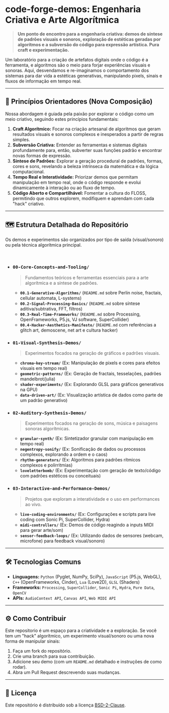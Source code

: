 # code-forge-demos: Engenharia Criativa e Arte Algorítmica

> **Um ponto de encontro para a engenharia criativa: demos de síntese de padrões visuais e sonoros, exploração de estéticas geradas por algoritmos e a subversão do código para expressão artística. Pura craft e experimentação.**

Um laboratório para a criação de artefatos digitais onde o código é a ferramenta, e algoritmos são o meio para forjar experiências visuais e sonoras. Aqui, desvendamos e re-imaginamos o comportamento dos sistemas para dar vida a estéticas generativas, manipulando pixels, sinais e fluxos de informação em tempo real.

---

## 🌟 Princípios Orientadores (Nova Composição)

Nossa abordagem é guiada pela paixão por explorar o código como um meio criativo, seguindo estes princípios fundamentais:

1.  **Craft Algorítmico:** Focar na criação artesanal de algoritmos que geram resultados visuais e sonoros complexos e inesperados a partir de regras simples.
2.  **Subversão Criativa:** Entender as ferramentas e sistemas digitais profundamente para, então, subverter suas funções padrão e encontrar novas formas de expressão.
3.  **Síntese de Padrões:** Explorar a geração procedural de padrões, formas, cores e sons, revelando a beleza intrínseca da matemática e da lógica computacional.
4.  **Tempo Real e Interatividade:** Priorizar demos que permitam manipulação em tempo real, onde o código responde e evolui dinamicamente à interação ou ao fluxo de tempo.
5.  **Código Aberto e Compartilhável:** Fomentar a cultura do FLOSS, permitindo que outros explorem, modifiquem e aprendam com cada "hack" criativo.

---

## 🗺️ Estrutura Detalhada do Repositório

Os demos e experimentos são organizados por tipo de saída (visual/sonoro) ou pela técnica algorítmica principal.

<br>

* ### `00-Core-Concepts-and-Tooling/`
    > Fundamentos teóricos e ferramentas essenciais para a arte algorítmica e a síntese de padrões.
    >
    * **`00.1-Generative-Algorithms/`** (`README.md` sobre Perlin noise, fractais, cellular automata, L-systems)
    * **`00.2-Signal-Processing-Basics/`** (`README.md` sobre síntese aditiva/subtrativa, FFT, filtros)
    * **`00.3-Real-Time-Frameworks/`** (`README.md` sobre Processing, OpenFrameworks, P5.js, VJ software, SuperCollider)
    * **`00.4-Hacker-Aesthetics-Manifesto/`** (`README.md` com referências a glitch art, demoscene, net art e cultura hacker)

* ### `01-Visual-Synthesis-Demos/`
    > Experimentos focados na geração de gráficos e padrões visuais.
    >
    * **`chroma-key-stream/`** (Ex: Manipulação de pixels e cores para efeitos visuais em tempo real)
    * **`geometric-patterns/`** (Ex: Geração de fractais, tesselações, padrões mandelbrot/julia)
    * **`shader-experiments/`** (Ex: Explorando GLSL para gráficos generativos na GPU)
    * **`data-driven-art/`** (Ex: Visualização artística de dados como parte de um padrão generativo)

* ### `02-Auditory-Synthesis-Demos/`
    > Experimentos focados na geração de sons, música e paisagens sonoras algorítmicas.
    >
    * **`granular-synth/`** (Ex: Sintetizador granular com manipulação em tempo real)
    * **`negentropy-sonify/`** (Ex: Sonificação de dados ou processos complexos, explorando a ordem e o caos)
    * **`rhythm-generators/`** (Ex: Algoritmos para padrões rítmicos complexos e polirritmias)
    * **`loveletterbomb/`** (Ex: Experimentação com geração de texto/código com padrões estéticos ou conceituais)

* ### `03-Interactive-and-Performance-Demos/`
    > Projetos que exploram a interatividade e o uso em performances ao vivo.
    >
    * **`live-coding-environments/`** (Ex: Configurações e scripts para live coding com Sonic Pi, SuperCollider, Hydra)
    * **`midi-controllers/`** (Ex: Demos de código reagindo a inputs MIDI para gerar arte/som)
    * **`sensor-feedback-loops/`** (Ex: Utilizando dados de sensores (webcam, microfone) para feedback visual/sonoro)

---

## 🛠️ Tecnologias Comuns

* **Linguagens:** `Python` (Pyglet, NumPy, SciPy), `JavaScript` (P5.js, WebGL), `C++` (OpenFrameworks, Cinder), `Lua` (Love2D), `GLSL` (Shaders)
* **Frameworks:** `Processing`, `SuperCollider`, `Sonic Pi`, `Hydra`, `Pure Data`, `OpenCV`
* **APIs:** `AudioContext API`, `Canvas API`, `Web MIDI API`

---

## ⚙️ Como Contribuir

Este repositorio é um espaço para a criatividade e a exploração. Se você tem um "hack" algorítmico, um experimento visual/sonoro ou uma nova forma de manipular sinais:

1.  Faça um fork do repositório.
2.  Crie uma branch para sua contribuição.
3.  Adicione seu demo (com um `README.md` detalhado e instruções de como rodar).
4.  Abra um Pull Request descrevendo suas mudanças.

---

## 📜 Licença

Este repositório é distribuído sob a licença [BSD-2-Clause](LICENSE.md).
